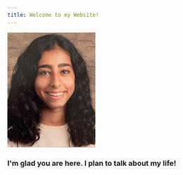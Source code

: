 ```yaml
---
title: Welcome to my Website!
---
```



<img src="me.jpg" alt="me" width="200"/>

### I'm glad you are here. I plan to talk about my life!

